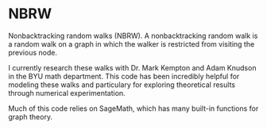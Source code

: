 # NBRW
Nonbacktracking random walks (NBRW). A nonbacktracking random walk is a random walk on a graph in which the walker is restricted from visiting the previous node. 

I currently research these walks with Dr. Mark Kempton and Adam Knudson in the BYU math department. This code has been incredibly helpful for modeling these walks and particulary for exploring theoretical results through numerical experimentation. 

Much of this code relies on SageMath, which has many built-in functions for graph theory. 
